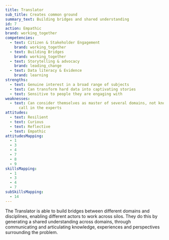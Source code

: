 ```yaml
---
title: Translator
sub_title: Creates common ground
summary_text: Building bridges and shared understanding
id: 7
action: Empathic
brand: working_together
competencies:
  - text: Citizen & Stakeholder Engagement
    brand: working_together
  - text: Building Bridges
    brand: working_together
  - text: Storytelling & advocacy
    brand: leading_change
  - text: Data literacy & Evidence
    brand: learning
strengths:
  - text: Genuine interest in a broad range of subjects
  - text: Can transform hard data into captivating stories
  - text: Sensitive to people they are engaging with
weaknesses:
  - text: Can consider themselves as master of several domains, not knowing when to
      call in the experts
attitudes:
  - text: Resilient
  - text: Curious
  - text: Reflective
  - text: Empathic
attitudesMapping:
  - 1
  - 3
  - 4
  - 7
  - 8
  - 9
skillsMapping:
  - 1
  - 3
  - 4
  - 7
subSkillsMapping:
  - 14
---
```


The Translator is able to build bridges between different domains and disciplines, enabling different actors to work across silos. They do this by generating a shared understanding across domains, through communicating and articulating knowledge, experiences and perspectives surrounding the problem.